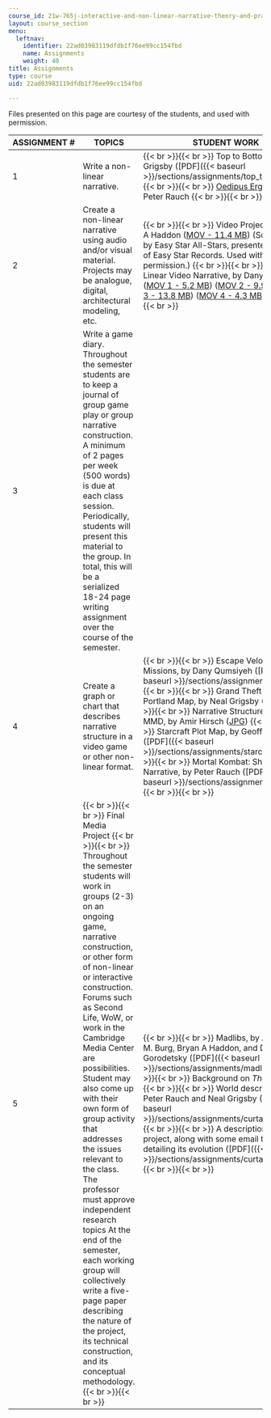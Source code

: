 ```yaml
---
course_id: 21w-765j-interactive-and-non-linear-narrative-theory-and-practice-spring-2006
layout: course_section
menu:
  leftnav:
    identifier: 22ad03983119dfdb1f76ee99cc154fbd
    name: Assignments
    weight: 40
title: Assignments
type: course
uid: 22ad03983119dfdb1f76ee99cc154fbd

---
```


Files presented on this page are courtesy of the students, and used with permission.

| ASSIGNMENT # | TOPICS | STUDENT WORK |
| --- | --- | --- |
| 1 | Write a non-linear narrative. |  {{< br >}}{{< br >}} Top to Bottom, by Neal Grigsby ([PDF]({{< baseurl >}}/sections/assignments/top_to_bottom)) {{< br >}}{{< br >}} [Oedipus Ergodic](http://www.girlpants.org/peter/), by Peter Rauch {{< br >}}{{< br >}}  |
| 2 | Create a non-linear narrative using audio and/or visual material. Projects may be analogue, digital, architectural modeling, etc. |  {{< br >}}{{< br >}} Video Project, by Bryan A Haddon ([MOV - 11.4 MB](/ans7870/21w/21w.765/s06/assignments/Revenge.mov)) (Soundtrack by Easy Star All-Stars, presented courtesy of Easy Star Records. Used with permission.) {{< br >}}{{< br >}} Non-Linear Video Narrative, by Dany Qumsiyeh ([MOV 1 - 5.2 MB](/ans7870/21w/21w.765/s06/assignments/seq1linear.mov)) ([MOV 2 - 9.9 MB](/ans7870/21w/21w.765/s06/assignments/seq2forward.mov)) ([MOV 3 - 13.8 MB](/ans7870/21w/21w.765/s06/assignments/seq3backward.mov)) ([MOV 4 - 4.3 MB](/ans7870/21w/21w.765/s06/assignments/seq4parallel.mov)) {{< br >}}{{< br >}}  |
| 3 | Write a game diary. Throughout the semester students are to keep a journal of group game play or group narrative construction. A minimum of 2 pages per week (500 words) is due at each class session. Periodically, students will present this material to the group. In total, this will be a serialized 18-24 page writing assignment over the course of the semester. | &nbsp; |
| 4 | Create a graph or chart that describes narrative structure in a video game or other non-linear format. |  {{< br >}}{{< br >}} Escape Velocity Nova Missions, by Dany Qumsiyeh ([PDF]({{< baseurl >}}/sections/assignments/evnm)) {{< br >}}{{< br >}} Grand Theft Auto III, Portland Map, by Neal Grigsby ([JPG](/coursemedia/21w-765j-interactive-and-non-linear-narrative-theory-and-practice-spring-2006/5eeaa9ac4cda6c51f162bd4de0574ffa_gta_iii.jpg)) {{< br >}}{{< br >}} Narrative Structure of an MMD, by Amir Hirsch ([JPG](/coursemedia/21w-765j-interactive-and-non-linear-narrative-theory-and-practice-spring-2006/2f3b204b48ef69acb489cf08ab0fa7b4_mmo_diagram.jpg)) {{< br >}}{{< br >}} Starcraft Plot Map, by Geoffrey Long ([PDF]({{< baseurl >}}/sections/assignments/starcraft)) {{< br >}}{{< br >}} Mortal Kombat: Shaolin Monks Narrative, by Peter Rauch ([PDF]({{< baseurl >}}/sections/assignments/shaolin)) {{< br >}}{{< br >}}  |
| 5 |  {{< br >}}{{< br >}} Final Media Project {{< br >}}{{< br >}} Throughout the semester students will work in groups (2-3) on an ongoing game, narrative construction, or other form of non-linear or interactive construction. Forums such as Second Life, WoW, or work in the Cambridge Media Center are possibilities. Student may also come up with their own form of group activity that addresses the issues relevant to the class. The professor must approve independent research topics At the end of the semester, each working group will collectively write a five-page paper describing the nature of the project, its technical construction, and its conceptual methodology. {{< br >}}{{< br >}}  |  {{< br >}}{{< br >}} Madlibs, by Alexander M. Burg, Bryan A Haddon, and Dana Gorodetsky ([PDF]({{< baseurl >}}/sections/assignments/madlibs)) {{< br >}}{{< br >}} Background on _The Curtain_: {{< br >}}{{< br >}} World descriptions by Peter Rauch and Neal Grigsby ([PDF]({{< baseurl >}}/sections/assignments/curtain_intro)) {{< br >}}{{< br >}} A description of the project, along with some email transcripts detailing its evolution ([PDF]({{< baseurl >}}/sections/assignments/curtain_projdes)) {{< br >}}{{< br >}}
